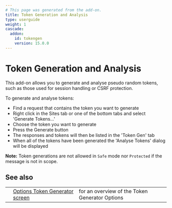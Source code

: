 ```yaml
---
# This page was generated from the add-on.
title: Token Generation and Analysis
type: userguide
weight: 1
cascade:
  addon:
    id: tokengen
    version: 15.0.0
---
```


# Token Generation and Analysis

This add-on allows you to generate and analyse pseudo random tokens, such as those used for session handling or CSRF protection.

To generate and analyse tokens:

* Find a request that contains the token you want to generate
* Right click in the Sites tab or one of the bottom tabs and select 'Generate Tokens...'
* Choose the token you want to generate
* Press the Generate button
* The responses and tokens will then be listed in the 'Token Gen' tab
* When all of the tokens have been generated the 'Analyse Tokens' dialog will be displayed

**Note:** Token generations are not allowed in `Safe` mode nor `Protected` if the message is not in scope.

## See also

|   |                                                                                 |                                                |
|---|---------------------------------------------------------------------------------|------------------------------------------------|
|   | [Options Token Generator screen](/docs/desktop/addons/token-generator/options/) | for an overview of the Token Generator Options |
